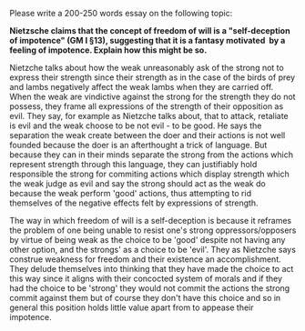 Please write a 200-250 words essay on the following topic:

**Nietzsche claims that the concept of freedom of will is a "self-deception of impotence" (GM I §13), suggesting that it is a fantasy motivated  by a feeling of impotence. Explain how this might be so.**

Nietzche talks about how the weak unreasonably ask of the strong not to express their strength since their strength as in the case of the birds of prey and lambs negatively affect the weak lambs when they are carried off. When the weak are vindictive against the strong for the strength they do not possess, they frame all expressions of the strength of their opposition as evil. They say, for example as Nietzche talks about, that to attack, retaliate is evil and the weak choose to be not evil - to be good. He says the separation the weak create between the doer and their actions is not well founded because the doer is an afterthought a trick of language. But because they can in their minds separate the strong from the actions which represent strength through this language, they can justifiably hold responsible the strong for commiting actions which display strength which the weak judge as evil and say the strong should act as the weak do because the weak perform 'good' actions, thus attempting to rid themselves of the negative effects felt by expressions of strength.

The way in which freedom of will is a self-deception is because it reframes the problem of one being unable to resist one's strong oppressors/opposers by virtue of being weak as the choice to be 'good' despite not having any other option, and the strongs' as a choice to be 'evil'. They as Nietzche says construe weakness for freedom and their existence an accomplishment. They delude themselves into thinking that they have made the choice to act this way since it aligns with their concocted system of morals and if they had the choice to be 'strong' they would not commit the actions the strong commit against them but of course they don't have this choice and so in general this position holds little value apart from to appease their impotence.